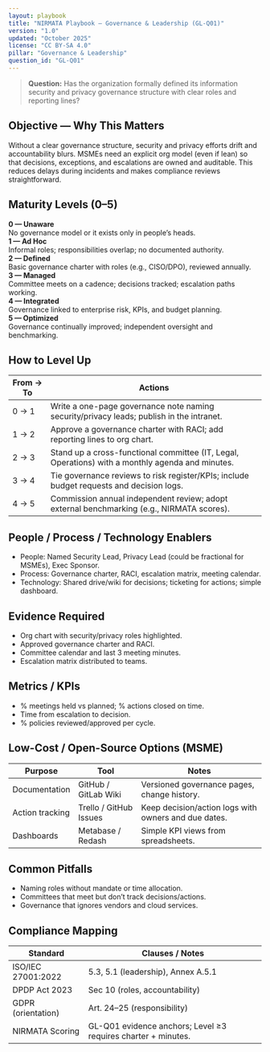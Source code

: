 ```yaml
---
layout: playbook
title: "NIRMATA Playbook — Governance & Leadership (GL-Q01)"
version: "1.0"
updated: "October 2025"
license: "CC BY-SA 4.0"
pillar: "Governance & Leadership"
question_id: "GL-Q01"
---
```


> **Question:** Has the organization formally defined its information security and privacy governance structure with clear roles and reporting lines?

## Objective — Why This Matters
Without a clear governance structure, security and privacy efforts drift and accountability blurs. MSMEs need an explicit org model (even if lean) so that decisions, exceptions, and escalations are owned and auditable. This reduces delays during incidents and makes compliance reviews straightforward.

## Maturity Levels (0–5)
<div class="levels-grid">
  <div class="level level-0"><strong>0 — Unaware</strong><br>No governance model or it exists only in people’s heads.</div>
  <div class="level level-1"><strong>1 — Ad Hoc</strong><br>Informal roles; responsibilities overlap; no documented authority.</div>
  <div class="level level-2"><strong>2 — Defined</strong><br>Basic governance charter with roles (e.g., CISO/DPO), reviewed annually.</div>
  <div class="level level-3"><strong>3 — Managed</strong><br>Committee meets on a cadence; decisions tracked; escalation paths working.</div>
  <div class="level level-4"><strong>4 — Integrated</strong><br>Governance linked to enterprise risk, KPIs, and budget planning.</div>
  <div class="level level-5"><strong>5 — Optimized</strong><br>Governance continually improved; independent oversight and benchmarking.</div>
</div>

## How to Level Up
| From → To | Actions |
|---|---|
| 0 → 1 | Write a one-page governance note naming security/privacy leads; publish in the intranet. |
| 1 → 2 | Approve a governance charter with RACI; add reporting lines to org chart. |
| 2 → 3 | Stand up a cross-functional committee (IT, Legal, Operations) with a monthly agenda and minutes. |
| 3 → 4 | Tie governance reviews to risk register/KPIs; include budget requests and decision logs. |
| 4 → 5 | Commission annual independent review; adopt external benchmarking (e.g., NIRMATA scores). |

## People / Process / Technology Enablers
- People: Named Security Lead, Privacy Lead (could be fractional for MSMEs), Exec Sponsor.
- Process: Governance charter, RACI, escalation matrix, meeting calendar.
- Technology: Shared drive/wiki for decisions; ticketing for actions; simple dashboard.

## Evidence Required
- Org chart with security/privacy roles highlighted.
- Approved governance charter and RACI.
- Committee calendar and last 3 meeting minutes.
- Escalation matrix distributed to teams.

## Metrics / KPIs
- % meetings held vs planned; % actions closed on time.
- Time from escalation to decision.
- % policies reviewed/approved per cycle.

## Low-Cost / Open-Source Options (MSME)
| Purpose | Tool | Notes |
|---|---|---|
| Documentation | GitHub / GitLab Wiki | Versioned governance pages, change history. |
| Action tracking | Trello / GitHub Issues | Keep decision/action logs with owners and due dates. |
| Dashboards | Metabase / Redash | Simple KPI views from spreadsheets. |

## Common Pitfalls
- Naming roles without mandate or time allocation.
- Committees that meet but don’t track decisions/actions.
- Governance that ignores vendors and cloud services.

## Compliance Mapping
| Standard | Clauses / Notes |
|---|---|
| ISO/IEC 27001:2022 | 5.3, 5.1 (leadership), Annex A.5.1 |
| DPDP Act 2023 | Sec 10 (roles, accountability) |
| GDPR (orientation) | Art. 24–25 (responsibility) |
| NIRMATA Scoring | GL-Q01 evidence anchors; Level ≥3 requires charter + minutes.

